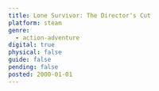 ```yaml
---
title: Lone Survivor: The Director's Cut
platform: steam
genre:
  - action-adventure
digital: true
physical: false
guide: false
pending: false
posted: 2000-01-01
---
```

